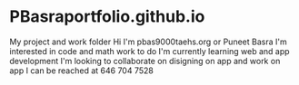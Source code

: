 # PBasraportfolio.github.io
My project and work folder Hi I'm pbas9000taehs.org or Puneet Basra
I'm interested in code and math work to do
I'm currently learning web and app development
I'm looking to collaborate on disigning on app and work on app
I can be reached at 646 704 7528
